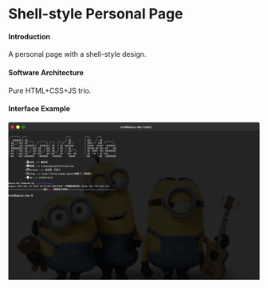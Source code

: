 # Shell-style Personal Page

#### Introduction
A personal page with a shell-style design.

#### Software Architecture
Pure HTML+CSS+JS trio.

#### Interface Example
![Interface Example](example.png)
